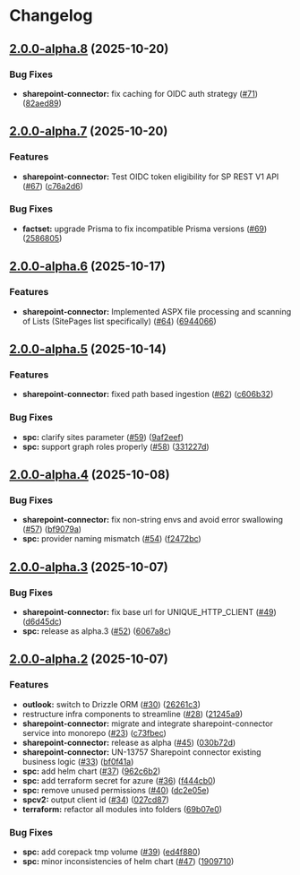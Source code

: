 # Changelog

## [2.0.0-alpha.8](https://github.com/Unique-AG/connectors/compare/sharepoint-connector@v2.0.0-alpha.7...sharepoint-connector@v2.0.0-alpha.8) (2025-10-20)


### Bug Fixes

* **sharepoint-connector:** fix caching for OIDC auth strategy ([#71](https://github.com/Unique-AG/connectors/issues/71)) ([82aed89](https://github.com/Unique-AG/connectors/commit/82aed89c14d644c3021d614a690dc7cb51b3bd17))

## [2.0.0-alpha.7](https://github.com/Unique-AG/connectors/compare/sharepoint-connector@v2.0.0-alpha.6...sharepoint-connector@v2.0.0-alpha.7) (2025-10-20)


### Features

* **sharepoint-connector:** Test OIDC token eligibility for SP REST V1 API ([#67](https://github.com/Unique-AG/connectors/issues/67)) ([c76a2d6](https://github.com/Unique-AG/connectors/commit/c76a2d655add7d863ae6414fdb1bac1aa92549b6))


### Bug Fixes

* **factset:** upgrade Prisma to fix incompatible Prisma versions ([#69](https://github.com/Unique-AG/connectors/issues/69)) ([2586805](https://github.com/Unique-AG/connectors/commit/2586805e33fcbf810a1b7d8e588288b2fbc4d76f))

## [2.0.0-alpha.6](https://github.com/Unique-AG/connectors/compare/sharepoint-connector@v2.0.0-alpha.5...sharepoint-connector@v2.0.0-alpha.6) (2025-10-17)


### Features

* **sharepoint-connector:** Implemented ASPX file processing and scanning of Lists (SitePages list specifically) ([#64](https://github.com/Unique-AG/connectors/issues/64)) ([6944066](https://github.com/Unique-AG/connectors/commit/6944066ce08126a0e2da910f0f63d9f21fa24b53))

## [2.0.0-alpha.5](https://github.com/Unique-AG/connectors/compare/sharepoint-connector@v2.0.0-alpha.4...sharepoint-connector@v2.0.0-alpha.5) (2025-10-14)


### Features

* **sharepoint-connector:** fixed path based ingestion ([#62](https://github.com/Unique-AG/connectors/issues/62)) ([c606b32](https://github.com/Unique-AG/connectors/commit/c606b32791dea0aa88968007961f8e03c0adaeb0))


### Bug Fixes

* **spc:** clarify sites parameter ([#59](https://github.com/Unique-AG/connectors/issues/59)) ([9af2eef](https://github.com/Unique-AG/connectors/commit/9af2eefa124d8b0e14288d438893c796516d8825))
* **spc:** support graph roles properly ([#58](https://github.com/Unique-AG/connectors/issues/58)) ([331227d](https://github.com/Unique-AG/connectors/commit/331227d12a55be2bd89269ca0efac8ba60b52937))

## [2.0.0-alpha.4](https://github.com/Unique-AG/connectors/compare/sharepoint-connector@v2.0.0-alpha.3...sharepoint-connector@v2.0.0-alpha.4) (2025-10-08)


### Bug Fixes

* **sharepoint-connector:** fix non-string envs and avoid error swallowing ([#57](https://github.com/Unique-AG/connectors/issues/57)) ([bf9079a](https://github.com/Unique-AG/connectors/commit/bf9079a1aa4bc73f7040b3f3650931b8f9ed5935))
* **spc:** provider naming mismatch ([#54](https://github.com/Unique-AG/connectors/issues/54)) ([f2472bc](https://github.com/Unique-AG/connectors/commit/f2472bcc107fc9b2573005fc6629c80fecac2333))

## [2.0.0-alpha.3](https://github.com/Unique-AG/connectors/compare/sharepoint-connector@v2.0.0-alpha.2...sharepoint-connector@v2.0.0-alpha.3) (2025-10-07)


### Bug Fixes

* **sharepoint-connector:** fix base url for UNIQUE_HTTP_CLIENT ([#49](https://github.com/Unique-AG/connectors/issues/49)) ([d6d45dc](https://github.com/Unique-AG/connectors/commit/d6d45dce6ec1b2d2e5ec3ba0999eab0c6e2942a0))
* **spc:** release as alpha.3 ([#52](https://github.com/Unique-AG/connectors/issues/52)) ([6067a8c](https://github.com/Unique-AG/connectors/commit/6067a8c3289478ce06a3a8975109be51ef082961))

## [2.0.0-alpha.2](https://github.com/Unique-AG/connectors/compare/sharepoint-connector@v2.0.0-alpha.1...sharepoint-connector@v2.0.0-alpha.2) (2025-10-07)


### Features

* **outlook:** switch to Drizzle ORM ([#30](https://github.com/Unique-AG/connectors/issues/30)) ([26261c3](https://github.com/Unique-AG/connectors/commit/26261c3d28ec98296a46438e39953b43b3b817eb))
* restructure infra components to streamline ([#28](https://github.com/Unique-AG/connectors/issues/28)) ([21245a9](https://github.com/Unique-AG/connectors/commit/21245a9c933816be9e29df183444fc2f3b6c5d3e))
* **sharepoint-connector:** migrate and integrate sharepoint-connector service into monorepo ([#23](https://github.com/Unique-AG/connectors/issues/23)) ([c73fbec](https://github.com/Unique-AG/connectors/commit/c73fbec2136acf5136f52dae37c7a346c89b6989))
* **sharepoint-connector:** release as alpha ([#45](https://github.com/Unique-AG/connectors/issues/45)) ([030b72d](https://github.com/Unique-AG/connectors/commit/030b72d04119b3f8b1eab8c886c7828fa7448ca7))
* **sharepoint-connector:** UN-13757 Sharepoint  connector existing business logic ([#33](https://github.com/Unique-AG/connectors/issues/33)) ([bf0f41a](https://github.com/Unique-AG/connectors/commit/bf0f41a76fa2042a5d5fa0a73bf9b7dd6d4d1afc))
* **spc:** add helm chart ([#37](https://github.com/Unique-AG/connectors/issues/37)) ([962c6b2](https://github.com/Unique-AG/connectors/commit/962c6b2fdf1f632983e18d0aa244b46a78fa4f05))
* **spc:** add terraform secret for azure ([#36](https://github.com/Unique-AG/connectors/issues/36)) ([f444cb0](https://github.com/Unique-AG/connectors/commit/f444cb0863f54c873b0247ad1b401c7395ec2b7d))
* **spc:** remove unused permissions ([#40](https://github.com/Unique-AG/connectors/issues/40)) ([dc2e05e](https://github.com/Unique-AG/connectors/commit/dc2e05e02f562809ac16dae5e170c859f6eb0c98))
* **spcv2:** output client id ([#34](https://github.com/Unique-AG/connectors/issues/34)) ([027cd87](https://github.com/Unique-AG/connectors/commit/027cd87108cfe344c257600213dd27b3192be521))
* **terraform:** refactor all modules into folders ([69b07e0](https://github.com/Unique-AG/connectors/commit/69b07e05f6277fcd08d98df1691cd7833b9c2e4d))


### Bug Fixes

* **spc:** add corepack tmp volume ([#39](https://github.com/Unique-AG/connectors/issues/39)) ([ed4f880](https://github.com/Unique-AG/connectors/commit/ed4f880881065c8f34f3196a3754d72c6a91374a))
* **spc:** minor inconsistencies of helm chart ([#47](https://github.com/Unique-AG/connectors/issues/47)) ([1909710](https://github.com/Unique-AG/connectors/commit/1909710b49b215db4f4bc244ac0422e8c9cf7187))
